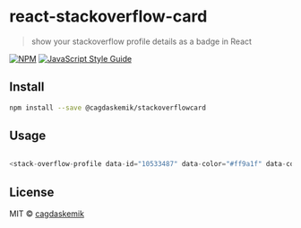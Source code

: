 # react-stackoverflow-card

> show your stackoverflow profile details as a badge in React

[![NPM](https://img.shields.io/npm/v/react-stackoverflow-card.svg)](https://www.npmjs.com/package/react-stackoverflow-card) [![JavaScript Style Guide](https://img.shields.io/badge/code_style-standard-brightgreen.svg)](https://standardjs.com)



## Install

```bash
npm install --save @cagdaskemik/stackoverflowcard
```

## Usage

```js

<stack-overflow-profile data-id="10533487" data-color="#ff9a1f" data-color-secondary="#ffffff"></stack-overflow-profile>

```

## License

MIT © [cagdaskemik](https://github.com/cagdaskemik)
